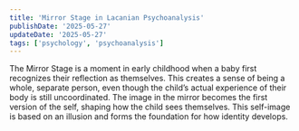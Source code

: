 ```yaml
---
title: 'Mirror Stage in Lacanian Psychoanalysis'
publishDate: '2025-05-27'
updateDate: '2025-05-27'
tags: ['psychology', 'psychoanalysis']
---
```


The Mirror Stage is a moment in early childhood when a baby first recognizes their reflection as themselves. This creates a sense of being a whole, separate person, even though the child’s actual experience of their body is still uncoordinated. The image in the mirror becomes the first version of the self, shaping how the child sees themselves. This self-image is based on an illusion and forms the foundation for how identity develops.
